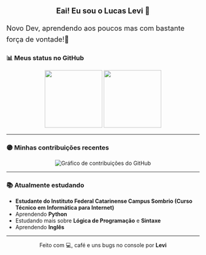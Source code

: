 <div align="center">
<h1 style="font-size: 1.4em;">Eai! Eu sou o Lucas Levi 👋</h1>
</div>

<p style="font-size: 1.3em; line-height: 1.6;">
  Novo Dev, aprendendo aos poucos mas com bastante força de vontade!🤝
</p>

### 📊 Meus status no GitHub

<div align="center">
  <img height="150em" src="https://github-readme-stats.vercel.app/api?username=LucasL-Dev&show_icons=true&theme=dark&bg_color=151515&title_color=6c5ce7&icon_color=6c5ce7&text_color=cccccc&rank_icon=github" />
  <img height="150em" src="https://github-readme-stats.vercel.app/api/top-langs/?username=LucasL-Dev&layout=compact&theme=dark&bg_color=151515&title_color=6c5ce7&text_color=cccccc" />
</div>

---

### 🟣 Minhas contribuições recentes

<p align="center">
  <img src="https://ghchart.rshah.org/6c5ce7/LucasL-Dev" alt="Gráfico de contribuições do GitHub" />
</p>

---

### 📚 Atualmente estudando

- **Estudante do Instituto Federal Catarinense Campus Sombrio (Curso Técnico em Informática para Internet)**
- Aprendendo **Python**
- Estudando mais sobre **Lógica de Programação** e **Sintaxe**
- Aprendendo **Inglês**

---

<p align="center">
  Feito com 💻, café e uns bugs no console por <strong>Levi</strong>
</p>
